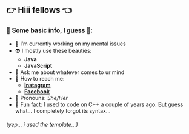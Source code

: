 ## 👉 Hiii fellows 👈


### 🦄 **Some basic info, I guess** 🦄:

- 🤍 I’m currently working on my mental issues
- 👽 I mostly use these beauties:
  - **Java**
  - **JavaScript**
- 💬 Ask me about whatever comes to ur mind
- 🌸 How to reach me: 
  - [**Instagram**](https://instagram.com/nianancheva)
  - [**Facebook**](https://facebook.com/niaplnan)
- 🍭 Pronouns: *She/Her*
- 🐋 Fun fact: I used to code on C++ a couple of years ago. But guess what... I completely forgot its syntax...
###### (yep... i used the template...)
